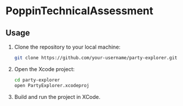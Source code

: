 # PoppinTechnicalAssessment

## Usage

1. Clone the repository to your local machine:

   ```bash
   git clone https://github.com/your-username/party-explorer.git
   ```
2. Open the Xcode project:

   ```bash
   cd party-explorer
   open PartyExplorer.xcodeproj
   ```

3. Build and run the project in XCode.
